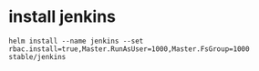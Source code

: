 # install jenkins
```
helm install --name jenkins --set rbac.install=true,Master.RunAsUser=1000,Master.FsGroup=1000 stable/jenkins
```
